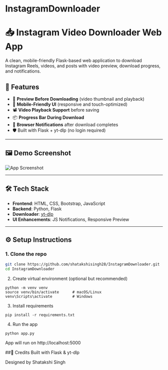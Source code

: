 # InstagramDownloader
# 📥 Instagram Video Downloader Web App

A clean, mobile-friendly Flask-based web application to download Instagram Reels, videos, and posts with video preview, download progress, and notifications.

## 🚀 Features

- 🎥 **Preview Before Downloading** (video thumbnail and playback)
- 📱 **Mobile-Friendly UI** (responsive and touch-optimized)
- 📽️ **Video Playback Support** before saving
- 📦 **Progress Bar During Download**
- 🔔 **Browser Notifications** after download completes
- 🛡️ Built with Flask + yt-dlp (no login required)

---

## 🖼️ Demo Screenshot

![App Screenshot](https://yourdomain.com/static/screenshot.png)

---

## 🛠️ Tech Stack

- **Frontend**: HTML, CSS, Bootstrap, JavaScript
- **Backend**: Python, Flask
- **Downloader**: [yt-dlp](https://github.com/yt-dlp/yt-dlp)
- **UI Enhancements**: JS Notifications, Responsive Preview

---

## ⚙️ Setup Instructions

### 1. Clone the repo

```bash
git clone https://github.com/shatakshisingh28/InstagramDownloader.git
cd InstagramDownloader
```
2. Create virtual environment (optional but recommended)
```
python -m venv venv
source venv/bin/activate      # macOS/Linux
venv\Scripts\activate         # Windows
```
3. Install requirements
```
pip install -r requirements.txt
```
4. Run the app
```
python app.py
```
App will run on http://localhost:5000


##💖 Credits
Built with Flask & yt-dlp

Designed by Shatakshi Singh

